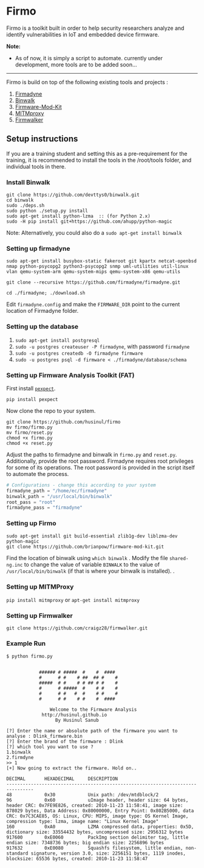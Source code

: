 # Firmo  

Firmo is a toolkit built in order to help security researchers analyze and identify vulnerabilities in IoT and embedded device firmware. 



**Note:** 

+ As of now, it is simply a script to automate.
currently under development, more tools are to be added soon...

---

Firmo is build on top of the following existing tools and projects : 

1. [Firmadyne](https://github.com/firmadyne/firmadyne)
2. [Binwalk](https://github.com/devttys0/binwalk) 
3. [Firmware-Mod-Kit](https://github.com/mirror/firmware-mod-kit)
4. [MITMproxy](https://mitmproxy.org/) 
5. [Firmwalker](https://github.com/craigz28/firmwalker) 

## Setup instructions 

If you are a training student and setting this as a pre-requirement for the training, it is recommended to install the tools in the /root/tools folder, and individual tools in there. 


### Install Binwalk 

```
git clone https://github.com/devttys0/binwalk.git
cd binwalk
sudo ./deps.sh
sudo python ./setup.py install
sudo apt-get install python-lzma  :: (for Python 2.x) 
sudo -H pip install git+https://github.com/ahupp/python-magic
```

Note: Alternatively, you could also do a `sudo apt-get install binwalk`


### Setting up firmadyne 

`sudo apt-get install busybox-static fakeroot git kpartx netcat-openbsd nmap python-psycopg2 python3-psycopg2 snmp uml-utilities util-linux vlan qemu-system-arm qemu-system-mips qemu-system-x86 qemu-utils`

`git clone --recursive https://github.com/firmadyne/firmadyne.git`

`cd ./firmadyne; ./download.sh`

Edit `firmadyne.config` and make the `FIRMWARE_DIR` point to the current location of Firmadyne folder. 

### Setting up the database

1. `sudo apt-get install postgresql`
2. `sudo -u postgres createuser -P firmadyne`, with password `firmadyne`
3. `sudo -u postgres createdb -O firmadyne firmware`
4. `sudo -u postgres psql -d firmware < ./firmadyne/database/schema`

### Setting up Firmware Analysis Toolkit (FAT)

First install [`pexpect`](https://github.com/pexpect/pexpect).

```
pip install pexpect
```
Now clone the repo to your system.

```
git clone https://github.com/husinul/firmo
mv firmo/firmo.py 
mv firmo/reset.py
chmod +x firmo.py 
chmod +x reset.py
```

Adjust the paths to firmadyne and binwalk in `firmo.py` and `reset.py`. Additionally, provide the root password. Firmadyne requires root privileges for some of its operations. The root password is provided in the script itself to automate the process.


```python
# Configurations - change this according to your system
firmadyne_path = "/home/ec/firmadyne"
binwalk_path = "/usr/local/bin/binwalk"
root_pass = "root"
firmadyne_pass = "firmadyne"
```

### Setting up Firmo
```
sudo apt-get install git build-essential zlib1g-dev liblzma-dev python-magic
git clone https://github.com/brianpow/firmware-mod-kit.git
```

Find the location of binwalk using `which binwalk` . Modify the file `shared-ng.inc` to change the value of variable `BINWALK` to the value of `/usr/local/bin/binwalk` (if that is where your binwalk is installed). . 


### Setting up MITMProxy 

`pip install mitmproxy` 
or 
`apt-get install mitmproxy`


### Setting up Firmwalker 

`git clone https://github.com/craigz28/firmwalker.git` 

### Example Run
```
$ python firmo.py 


            ###### # #####  #    #  ####  
            #      # #    # ##  ## #    # 
            #####  # #    # # ## # #    # 
            #      # #####  #    # #    # 
            #      # #   #  #    # #    # 
            #      # #    # #    #  ####                    
                    
                Welcome to the Firmware Analysis
             http://husinul.github.io
                  By Husinul Sanub

[?] Enter the name or absolute path of the firmware you want to analyse : Dlink_firmware.bin
[?] Enter the brand of the firmware : Dlink
[?] which tool you want to use ?
1.binwalk
2.firmdyne
>> 1
[+] Now going to extract the firmware. Hold on..

DECIMAL       HEXADECIMAL     DESCRIPTION
--------------------------------------------------------------------------------
48            0x30            Unix path: /dev/mtdblock/2
96            0x60            uImage header, header size: 64 bytes, header CRC: 0x7FE9E826, created: 2010-11-23 11:58:41, image size: 878029 bytes, Data Address: 0x80000000, Entry Point: 0x802B5000, data CRC: 0x7C3CAE85, OS: Linux, CPU: MIPS, image type: OS Kernel Image, compression type: lzma, image name: "Linux Kernel Image"
160           0xA0            LZMA compressed data, properties: 0x5D, dictionary size: 33554432 bytes, uncompressed size: 2956312 bytes
917600        0xE0060         PackImg section delimiter tag, little endian size: 7348736 bytes; big endian size: 2256896 bytes
917632        0xE0080         Squashfs filesystem, little endian, non-standard signature, version 3.0, size: 2256151 bytes, 1119 inodes, blocksize: 65536 bytes, created: 2010-11-23 11:58:47



